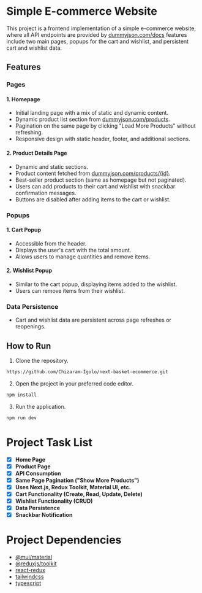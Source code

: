 # Simple E-commerce Website

This project is a frontend implementation of a simple e-commerce website, where all API endpoints are provided by [dummyjson.com/docs](https://dummyjson.com/docs) features include two main pages, popups for the cart and wishlist, and persistent cart and wishlist data.

## Features

### Pages

#### 1. Homepage

- Initial landing page with a mix of static and dynamic content.
- Dynamic product list section from [dummyjson.com/products](https://dummyjson.com/products).
- Pagination on the same page by clicking "Load More Products" without refreshing.
- Responsive design with static header, footer, and additional sections.

#### 2. Product Details Page

- Dynamic and static sections.
- Product content fetched from [dummyjson.com/products/{id}](https://dummyjson.com/products/{id}).
- Best-seller product section (same as homepage but not paginated).
- Users can add products to their cart and wishlist with snackbar confirmation messages.
- Buttons are disabled after adding items to the cart or wishlist.

### Popups

#### 1. Cart Popup

- Accessible from the header.
- Displays the user's cart with the total amount.
- Allows users to manage quantities and remove items.

#### 2. Wishlist Popup

- Similar to the cart popup, displaying items added to the wishlist.
- Users can remove items from their wishlist.

### Data Persistence

- Cart and wishlist data are persistent across page refreshes or reopenings.

## How to Run

1. Clone the repository.

```bash
https://github.com/Chizaram-Igolo/next-basket-ecommerce.git
```

2. Open the project in your preferred code editor.

```bash
npm install
```

3. Run the application.

```bash
npm run dev
```

# Project Task List

- [x] **Home Page**
- [x] **Product Page**
- [x] **API Consumption**
- [x] **Same Page Pagination ("Show More Products")**
- [x] **Uses Next.js, Redux Toolkit, Material UI, etc.**
- [x] **Cart Functionality (Create, Read, Update, Delete)**
- [x] **Wishlist Functionality (CRUD)**
- [x] **Data Persistence**
- [x] **Snackbar Notification**

# Project Dependencies

- [@mui/material](https://www.npmjs.com/package/@mui/material)
- [@reduxjs/toolkit](https://www.npmjs.com/package/@reduxjs/toolkit)
- [react-redux](https://www.npmjs.com/package/react-redux)
- [tailwindcss](https://www.npmjs.com/package/tailwindcss)
- [typescript](https://www.npmjs.com/package/typescript)
